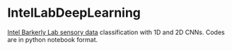 # IntelLabDeepLearning
[Intel Barkerly Lab sensory data](https://db.csail.mit.edu/labdata/labdata.html) classification with 1D and 2D CNNs.
Codes are in python notebook format.
